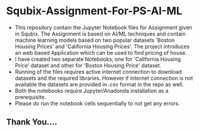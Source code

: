 # Squbix-Assignment-For-PS-AI-ML
- This repository contain the Jupyter Notebook files for Assignment given in Squbix. The Assignment is based on AI/ML techniques and  contain machine learning models based on two popular datasets 'Boston Housing Prices' and 'California Housing Prices'. The project introduces an web based Application which can be used to find pricing of house.
- I have created two separate Notebooks, one for 'California Housing Price' dataset and other for 'Boston Housing Price' dataset.
- Running of the files requires active internet connection to download datasets and the required libraries. However if internet connection is not available the datasets are provided in .csv format in the repo as well.
- Both the notebooks require Jupyter/Anadonda installation as a prerequisite.
- Please do run the notebook cells sequentially to not get any errors.

## Thank You....
